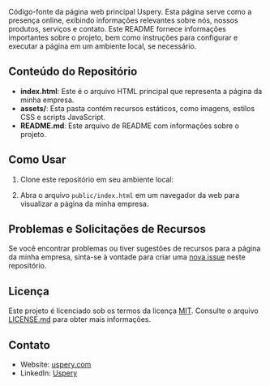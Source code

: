 Código-fonte da página web principal Uspery. Esta página serve como a presença online, exibindo informações relevantes sobre nós, nossos produtos, serviços e contato. Este README fornece informações importantes sobre o projeto, bem como instruções para configurar e executar a página em um ambiente local, se necessário.

## Conteúdo do Repositório

- **index.html**: Este é o arquivo HTML principal que representa a página da minha empresa.
- **assets/**: Esta pasta contém recursos estáticos, como imagens, estilos CSS e scripts JavaScript.
- **README.md**: Este arquivo de README com informações sobre o projeto.

## Como Usar

1. Clone este repositório em seu ambiente local:

2. Abra o arquivo `public/index.html` em um navegador da web para visualizar a página da minha empresa.

## Problemas e Solicitações de Recursos

Se você encontrar problemas ou tiver sugestões de recursos para a página da minha empresa, sinta-se à vontade para criar uma [nova issue]([https://github.com/seu-usuario/nome-do-repositorio/issues](https://github.com/Uspery/Uspery_Website/issues/new)) neste repositório.

## Licença

Este projeto é licenciado sob os termos da licença [MIT](LICENSE.md). Consulte o arquivo [LICENSE.md](LICENSE.md) para obter mais informações.

## Contato

- Website: [uspery.com](https://uspery.com)
- LinkedIn: [Uspery](https://www.linkedin.com/company/Uspery)
